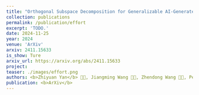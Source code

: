 ```yaml
---
title: "Orthogonal Subspace Decomposition for Generalizable AI-Generated Image Detection"
collection: publications
permalink: /publication/effort
excerpt: 'TODO.'
date: 2024-11-25
year: 2024
venue: 'ArXiv'
arxiv: 2411.15633
is_show: Ture
arxiv_url: https://arxiv.org/abs/2411.15633
project: 
teaser: ./images/effort.png
authors: <b>Zhiyuan Yan</b> 🧑‍💻, Jiangming Wang 🧑‍💻, Zhendong Wang 🧑‍💻, Peng Jin, Ke-Yue Zhang, Shen Chen, Taiping Yao, Shouhong Ding 📮, Baoyuan Wu, Li Yuan 📮
publication: <b>ArXiv</b>
---
```


<!-- [Download paper here](https://arxiv.org/pdf/2406.13495.pdf) -->
